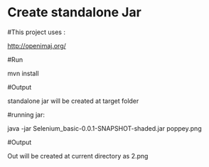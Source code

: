 # Create standalone Jar

#This project uses :

http://openimaj.org/

#Run

mvn install


#Output

standalone jar will be created at target folder


#running jar:

java -jar Selenium_basic-0.0.1-SNAPSHOT-shaded.jar poppey.png

#Output 

Out will be created at current directory as 2.png

